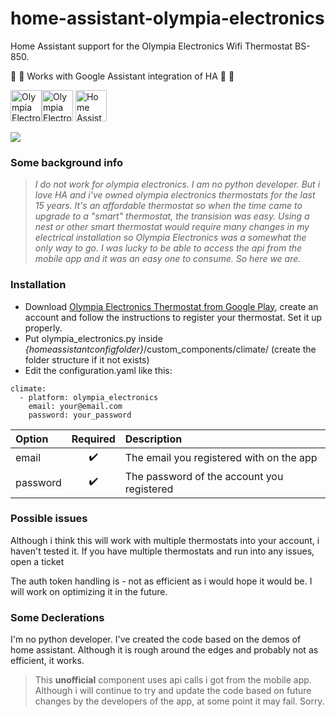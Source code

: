 # home-assistant-olympia-electronics
Home Assistant support for the Olympia Electronics Wifi Thermostat BS-850.

:balloon: :balloon: Works with Google Assistant integration of HA :balloon: :balloon:

<img src="https://www.olympia-electronics.gr/skn/logoen.png" height="50" alt="Olympia Electronics"><img src="https://lh3.googleusercontent.com/uGa9TO5QoqdmDTEMhTWSDnmw0IdDzn8rmrkzDWJfZoRwQGMlaalMngCfn97eILEXHrg=s180-rw" height="50" alt="Olympia Electronics Thermostat"> <img src="https://www.home-assistant.io/images/components/alexa/alexa-512x512.png" alt="Home Assistant" height="50">

<img src="https://i.ibb.co/sHZhwTB/thermostat.jpg">

### Some background info

> _I do not work for olympia electronics. I am no python developer. But i love HA and i've owned olympia electronics thermostats for the last 15 years. It's an affordable thermostat so when the time came to upgrade to a "smart" thermostat, the transision was easy. Using a nest or other smart thermostat would require many changes in my electrical installation so Olympia Electronics was a somewhat the only way to go. I was lucky to be able to access the api from the mobile app and it was an easy one to consume. So here we are._

### Installation
- Download [Olympia Electronics Thermostat from Google Play](https://play.google.com/store/apps/details?id=gr.olympiaelectronics.thermostat), create an account and follow the instructions to register your thermostat. Set it up properly.
- Put olympia_electronics.py inside *{homeassistantconfigfolder}*/custom_components/climate/ (create the folder structure if it not exists)
- Edit the configuration.yaml like this:
```
climate:
  - platform: olympia_electronics
    email: your@email.com
    password: your_password
````    
| Option | Required | Description |
| :------ | :------: | :------ |
| email | :heavy_check_mark: | The email you registered with on the app |
| password | :heavy_check_mark: | The password of the account you registered |

### Possible issues

Although i think this will work with multiple thermostats into your account, i haven't tested it. If you have multiple thermostats and run into any issues, open a ticket

The auth token handling is - not as efficient as i would hope it would be. I will work on optimizing it in the future. 

### Some Declerations
I'm no python developer. I've created the code based on the demos of home assistant. Although it is rough around the edges and probably not as efficient, it works.

> This **unofficial** component uses api calls i got from the mobile app. Although i will continue to try and update the code based on future changes by the developers of the app, at some point it may fail. Sorry.
